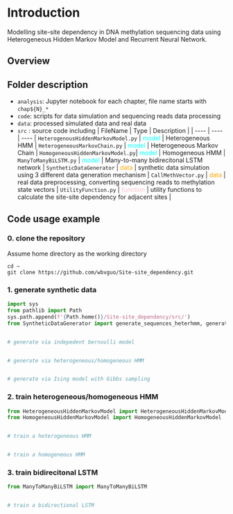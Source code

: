 #  Introduction
Modelling site-site dependency in DNA methylation sequencing data using Heterogeneous Hidden Markov Model and Recurrent Neural Network. 

## Overview


## Folder description
- `analysis`: Jupyter notebook for each chapter, file name starts with `chap${N}_*`
- `code`: scripts for data simulation and sequencing reads data processing
- `data`: processed simulated data and real data
- `src` : source code including 
    | FileName | Type | Description |
    | ---- | ---- | ---- |
    `HeterogenousHiddenMarkovModel.py` | <span style="color:cyan;">model</span> | Heterogeneous HMM |
    `HeterogeneousMarkovChain.py` | <span style="color:cyan;">model</span> | Heterogeneous Markov Chain | 
    `HomogeneousHiddenMarkovModel.py`| <span style="color:cyan;">model</span> | Homogeneous HMM | 
    `ManyToManyBiLSTM.py` | <span style="color:cyan;">model</span> | Many-to-many bidirecitonal LSTM network |
    `SyntheticDataGenerator` | <span style="color:orange;">data</span> | synthetic data simulation using 3 different data generation mechanism |
    `CallMethVector.py` | <span style="color:orange;">data</span> | real data preprocessing, converting sequencing reads to methylation state vectors | 
    `UtilityFunction.py` | <span style="color:pink;">function</span> | utility functions to calculate the site-site dependency for adjacent sites |


## Code usage example
### 0. clone the repository
Assume home directory as the working directory
```shell
cd ~
git clone https://github.com/wbvguo/Site-site_dependency.git
```

### 1. generate synthetic data
```python
import sys
from pathlib import Path
sys.path.append(f'{Path.home()}/Site-site_dependency/src/') 
from SyntheticDataGenerator import generate_sequences_heterhmm, generate


# generate via indepedent bernoulli model


# generate via heterogeneous/homogeneous HMM


# generate via Ising model with Gibbs sampling

```


### 2. train heterogeneous/homogeneous HMM
```python
from HeterogeneousHiddenMarkovModel import HeterogeneousHiddenMarkovModel
from HomogeneousHiddenMarkovModel import HomogeneousHiddenMarkovModel


# train a heterogeneous HMM


# train a homogeneous HMM


```


### 3. train bidirecitonal LSTM
```python
from ManyToManyBiLSTM import ManyToManyBiLSTM


# train a bidirectional LSTM

```



